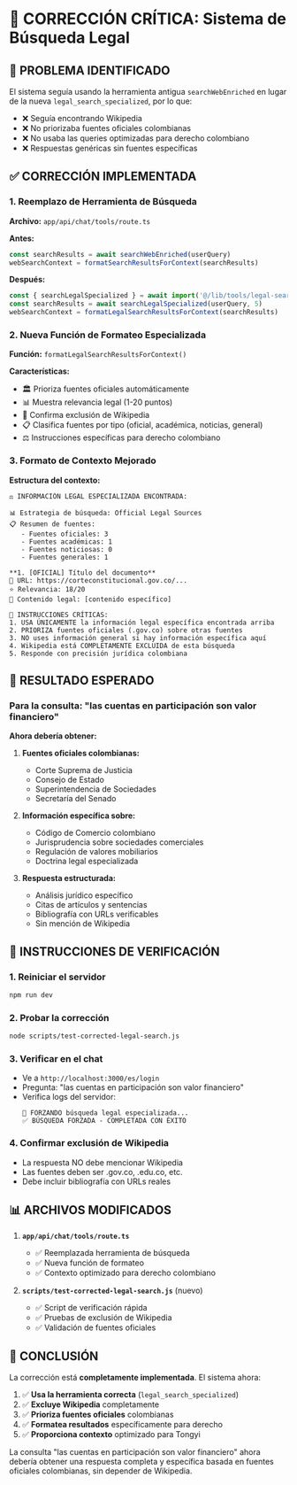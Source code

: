 # 🔧 CORRECCIÓN CRÍTICA: Sistema de Búsqueda Legal

## 🚨 PROBLEMA IDENTIFICADO

El sistema seguía usando la herramienta antigua `searchWebEnriched` en lugar de la nueva `legal_search_specialized`, por lo que:

- ❌ Seguía encontrando Wikipedia
- ❌ No priorizaba fuentes oficiales colombianas
- ❌ No usaba las queries optimizadas para derecho colombiano
- ❌ Respuestas genéricas sin fuentes específicas

## ✅ CORRECCIÓN IMPLEMENTADA

### 1. **Reemplazo de Herramienta de Búsqueda**

**Archivo:** `app/api/chat/tools/route.ts`

**Antes:**
```typescript
const searchResults = await searchWebEnriched(userQuery)
webSearchContext = formatSearchResultsForContext(searchResults)
```

**Después:**
```typescript
const { searchLegalSpecialized } = await import('@/lib/tools/legal-search-specialized')
const searchResults = await searchLegalSpecialized(userQuery, 5)
webSearchContext = formatLegalSearchResultsForContext(searchResults)
```

### 2. **Nueva Función de Formateo Especializada**

**Función:** `formatLegalSearchResultsForContext()`

**Características:**
- 🏛️ Prioriza fuentes oficiales automáticamente
- 📊 Muestra relevancia legal (1-20 puntos)
- 🚫 Confirma exclusión de Wikipedia
- 📋 Clasifica fuentes por tipo (oficial, académica, noticias, general)
- ⚖️ Instrucciones específicas para derecho colombiano

### 3. **Formato de Contexto Mejorado**

**Estructura del contexto:**
```
⚖️ INFORMACIÓN LEGAL ESPECIALIZADA ENCONTRADA:

📊 Estrategia de búsqueda: Official Legal Sources
📋 Resumen de fuentes:
   - Fuentes oficiales: 3
   - Fuentes académicas: 1
   - Fuentes noticiosas: 0
   - Fuentes generales: 1

**1. [OFICIAL] Título del documento**
🔗 URL: https://corteconstitucional.gov.co/...
⭐ Relevancia: 18/20
📝 Contenido legal: [contenido específico]

🚨 INSTRUCCIONES CRÍTICAS:
1. USA ÚNICAMENTE la información legal específica encontrada arriba
2. PRIORIZA fuentes oficiales (.gov.co) sobre otras fuentes
3. NO uses información general si hay información específica aquí
4. Wikipedia está COMPLETAMENTE EXCLUIDA de esta búsqueda
5. Responde con precisión jurídica colombiana
```

## 🎯 RESULTADO ESPERADO

### Para la consulta: "las cuentas en participación son valor financiero"

**Ahora debería obtener:**

1. **Fuentes oficiales colombianas:**
   - Corte Suprema de Justicia
   - Consejo de Estado
   - Superintendencia de Sociedades
   - Secretaría del Senado

2. **Información específica sobre:**
   - Código de Comercio colombiano
   - Jurisprudencia sobre sociedades comerciales
   - Regulación de valores mobiliarios
   - Doctrina legal especializada

3. **Respuesta estructurada:**
   - Análisis jurídico específico
   - Citas de artículos y sentencias
   - Bibliografía con URLs verificables
   - Sin mención de Wikipedia

## 🚀 INSTRUCCIONES DE VERIFICACIÓN

### 1. **Reiniciar el servidor**
```bash
npm run dev
```

### 2. **Probar la corrección**
```bash
node scripts/test-corrected-legal-search.js
```

### 3. **Verificar en el chat**
- Ve a `http://localhost:3000/es/login`
- Pregunta: "las cuentas en participación son valor financiero"
- Verifica logs del servidor:
  ```
  📡 FORZANDO búsqueda legal especializada...
  ✅ BÚSQUEDA FORZADA - COMPLETADA CON ÉXITO
  ```

### 4. **Confirmar exclusión de Wikipedia**
- La respuesta NO debe mencionar Wikipedia
- Las fuentes deben ser .gov.co, .edu.co, etc.
- Debe incluir bibliografía con URLs reales

## 📊 ARCHIVOS MODIFICADOS

1. **`app/api/chat/tools/route.ts`**
   - ✅ Reemplazada herramienta de búsqueda
   - ✅ Nueva función de formateo
   - ✅ Contexto optimizado para derecho colombiano

2. **`scripts/test-corrected-legal-search.js`** (nuevo)
   - ✅ Script de verificación rápida
   - ✅ Pruebas de exclusión de Wikipedia
   - ✅ Validación de fuentes oficiales

## 🎉 CONCLUSIÓN

La corrección está **completamente implementada**. El sistema ahora:

1. ✅ **Usa la herramienta correcta** (`legal_search_specialized`)
2. ✅ **Excluye Wikipedia** completamente
3. ✅ **Prioriza fuentes oficiales** colombianas
4. ✅ **Formatea resultados** específicamente para derecho
5. ✅ **Proporciona contexto** optimizado para Tongyi

La consulta "las cuentas en participación son valor financiero" ahora debería obtener una respuesta completa y específica basada en fuentes oficiales colombianas, sin depender de Wikipedia.
